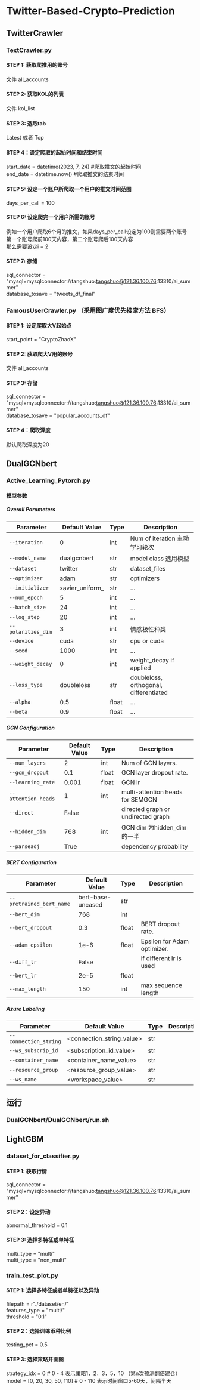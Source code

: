 # Twitter-Based-Crypto-Prediction
## TwitterCrawler
### TextCrawler.py
#### STEP 1: 获取爬推用的账号
文件 all_accounts  
#### STEP 2: 获取KOL的列表
文件 kol_list  
#### STEP 3: 选取tab
Latest 或者 Top  
#### STEP 4：设定爬取的起始时间和结束时间
start_date = datetime(2023, 7, 24) #爬取推文的起始时间  
end_date = datetime.now() #爬取推文的结束时间  
#### STEP 5: 设定一个账户所爬取一个用户的推文时间范围
days_per_call = 100  
#### STEP 6: 设定爬完一个用户所需的账号
例如一个用户爬取6个月的推文，如果days_per_call设定为100则需要两个账号  
第一个账号爬前100天内容，第二个账号爬后100天内容  
那么需要设定i = 2  
#### STEP 7: 存储
sql_connector = "mysql+mysqlconnector://tangshuo:tangshuo@121.36.100.76:13310/ai_summer"  
database_tosave = "tweets_df_final"  

### FamousUserCrawler.py （采用图广度优先搜索方法 BFS）
#### STEP 1: 设定爬取大V起始点
start_point = "CryptoZhaoX"    
#### STEP 2: 获取爬大V用的账号
文件 all_accounts 
#### STEP 3: 存储
sql_connector = "mysql+mysqlconnector://tangshuo:tangshuo@121.36.100.76:13310/ai_summer"  
database_tosave = "popular_accounts_df"
#### STEP 4：爬取深度
默认爬取深度为20

## DualGCNbert
### Active_Learning_Pytorch.py
#### 模型参数
##### Overall Parameters

| Parameter                  | Default Value                                         | Type    | Description                          |
|----------------------------|-------------------------------------------------------|---------|--------------------------------------|
| `--iteration`              | 0                                                     | int     | Num of iteration 主动学习轮次         |
| `--model_name`             | dualgcnbert                                           | str     | model class 选用模型                  |
| `--dataset`                | twitter                                               | str     | dataset_files                        |
| `--optimizer`              | adam                                                  | str     | optimizers                           |
| `--initializer`            | xavier_uniform_                                       | str     | ...                                  |
| `--num_epoch`              | 5                                                     | int     | ...                                  |
| `--batch_size`             | 24                                                    | int     | ...                                  |
| `--log_step`               | 20                                                    | int     | ...                                  |
| `--polarities_dim`         | 3                                                     | int     | 情感极性种类                          |
| `--device`                 | cuda                                                  | str     | cpu or cuda                          |
| `--seed`                   | 1000                                                  | int     | ...                                  |
| `--weight_decay`           | 0                                                     | int     | weight_decay if applied              |
| `--loss_type`              | doubleloss                                            | str     | doubleloss, orthogonal, differentiated|
| `--alpha`                  | 0.5                                                   | float   | ...                                  |
| `--beta`                   | 0.9                                                   | float   | ...                                  |


##### GCN Configuration

| Parameter                  | Default Value                                         | Type    | Description                          |
|----------------------------|-------------------------------------------------------|---------|--------------------------------------|
| `--num_layers`             | 2                                                     | int     | Num of GCN layers.                   |
| `--gcn_dropout`            | 0.1                                                   | float   | GCN layer dropout rate.              |
| `--learning_rate`          | 0.001                                                 | float   | GCN lr                               |
| `--attention_heads`        | 1                                                     | int     | multi-attention heads for SEMGCN     |
| `--direct`                 | False                                                 |         | directed graph or undirected graph   |
| `--hidden_dim`             | 768                                                   | int     | GCN dim 为hidden_dim的一半            |
| `--parseadj`               | True                                                  |         | dependency probability               |


##### BERT Configuration

| Parameter                  | Default Value                                         | Type    | Description                          |
|----------------------------|-------------------------------------------------------|---------|--------------------------------------|
| `--pretrained_bert_name`   | bert-base-uncased                                     | str     |                                      |
| `--bert_dim`               | 768                                                   | int     |                                      |
| `--bert_dropout`           | 0.3                                                   | float   | BERT dropout rate.                   |
| `--adam_epsilon`           | 1e-6                                                  | float   | Epsilon for Adam optimizer.          |
| `--diff_lr`                | False                                                 |         | if different lr is used              |
| `--bert_lr`                | 2e-5                                                  | float   |                                      |
| `--max_length`             | 150                                                   | int     |max sequence length                   |

##### Azure Labeling

| Parameter                  | Default Value                                         | Type    | Description                          |
|----------------------------|-------------------------------------------------------|---------|--------------------------------------|
| `--connection_string`      | <connection_string_value>                             | str     |                                      |
| `--ws_subscrip_id`         | <subscription_id_value>                               | str     |                                      |
| `--container_name`         | <container_name_value>                                | str     |                                      |
| `--resource_group`         | <resource_group_value>                                | str     |                                      |
| `--ws_name`                | <workspace_value>                                     | str     |                                      |

## 运行
### DualGCNbert/DualGCNbert/run.sh

## LightGBM
### dataset_for_classifier.py
#### STEP 1: 获取行情
sql_connector = "mysql+mysqlconnector://tangshuo:tangshuo@121.36.100.76:13310/ai_summer"
#### STEP 2：设定异动
abnormal_threshold = 0.1
#### STEP 3: 选择多特征或单特征
multi_type = "multi"  
multi_type = "non_multi"

### train_test_plot.py
#### STEP 1: 选择多特征或者单特征以及异动
filepath = r"./dataset/en/"  
features_type = "multi/"  
threshold = "0.1"  
#### STEP 2：选择训练币种比例
testing_pct = 0.5
#### STEP 3: 选择策略并画图
strategy_idx = 0  # 0 - 4 表示策略1，2，3，5，10 （第n次预测翻倍建仓）  
model = [0, 20, 30, 50, 110] # 0 - 110 表示时间窗口5-60天，间隔半天
